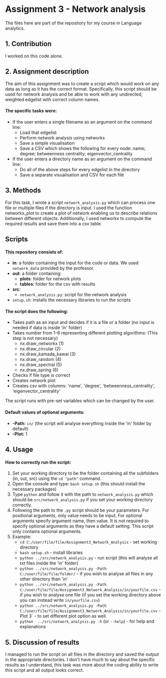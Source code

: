 # Assignment 3 - Network analysis

The files here are part of the repository for my course in Language analytics.

## 1. Contribution
I worked on this code alone. 

## 2. Assignment description
The aim of this assignment was to create a script which would work on any data as long as it has the correct format. Specifically, this script should be used for network analysis and be able to work with any undirected, weighted edgelist with correct column names. 

#### The specific tasks were:
- If the user enters a single filename as an argument on the command line:
  - Load that edgelist
  - Perform network analysis using networkx
  - Save a simple visualisation
  - Save a CSV which shows the following for every node: name; degree; betweenness centrality; eigenvector_centrality
- If the user enters a directory name as an argument on the command line:
  - Do all of the above steps for every edgelist in the directory
  - Save a separate visualisation and CSV for each file

## 3. Methods
For this task, I wrote a script `network_analysis.py` which can process one file or multiple files if the directory is input. I used the function networkx_plot to create a plot of network enabling us to describe relations between different objects. Additionally, I used networkx to compute the required results and save them into a csv table.

## Scripts
#### This repository consists of:
- **in**: a folder containing the input for the code or data. We used `network_data` provided by the professor.
- **out**: a folder containing:
  - **plots**: folder for network plots
  - **tables**: folder for the csv with results
- **src**:
  - `network_analysis.py`: script for the network analysis
- `setup.sh`: installs the necessary libraries to run the scripts

#### The script does the following:
- Takes path as an input and decides if it is a file or a folder (no input is needed if data is inside 'in' folder)
- Takes number from 1-6 representing different plotting algorithms: (This step is not necessary)
  - nx.draw_networkx (1)
  - nx.draw_circular (2)
  - nx.draw_kamada_kawai (3)
  - nx.draw_random (4)
  - nx.draw_spectral (5)
  - nx.draw_spring (6)
- Checks if file type is correct
- Creates network plot
- Creates csv with columns: 'name', 'degree', 'betweenness_centrality', 'eigenvector_centrality'

The script runs with pre-set variables which can be changed by the user. 

#### Default values of optional arguments:
- **-Path:** `in/` (the script will analyse everything inside the 'in' folder by default)
- **-Plot:** 1

## 4. Usage
#### How to correctly run the script:
1. Set your working directory to be the folder containing all the subfolders (in, out, src) using the `cd "path"` command.
2. Open the console and type: `bash setup.sh` (this should install the necessary packages)
3. Type `python` and follow it with the path to `network_analysis.py` which should be `src/network_analysis.py` if you set your working directory correctly.
4. Following the path to the `.py` script should be your parameters. For positional arguments, only value needs to be input. For optional arguments specify argument name, then value. It is not required to specify optional arguments as they have a default setting. This script only contains optional arguments.
5. Example: 
   - `cd C:/user/file/file/Assignment3_Network_Analysis` - set working directory
   - `bash setup.sh` - install libraries
   - `python ../src/network_analysis.py` - run script (this will analyse all txt files inside the 'in' folder)
   - `python ../src/network_analysis.py -Path C:/user/file/file/folder/` - if you wish to analyse all files in any other directory than 'in'
   - `python ../src/network_analysis.py -Path C:/user/file/file/Assignment3_Network_Analysis/in/yourfile.csv` - if you wish to analyse one file (if you set the working directory above you can instead write `in/yourfile.csv`)
   - `python ../src/network_analysis.py -Path C:/user/file/file/Assignment3_Network_Analysis/in/yourfile.csv` -Plot 3` - to set different plot option as well
   - `python  ../src/network_analysis.py -h` (or `--help`) - for help and explanations

## 5. Discussion of results
I managed to run the script on all files in the directory and saved the output in the appropriate directories. I don't have much to say about the specific results as I understand, this task was more about the coding ability to write this script and all output looks correct.
